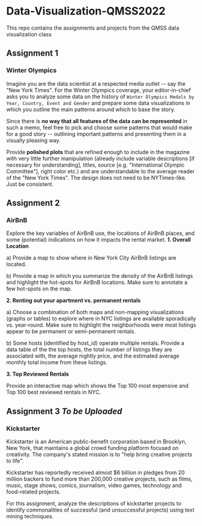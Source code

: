 # Data-Visualization-QMSS2022
This repo contains the assignments and projects from the QMSS data visualization class 


## **Assignment 1**
### Winter Olympics

Imagine you are the data scientist at a respected media outlet -- say the "New York Times". For the Winter Olympics coverage, your editor-in-chief asks you to analyze some data on the history of `Winter Olympics Medals by Year, Country, Event and Gender` and prepare some data visualizations in which you outline the main patterns around which to base the story.

Since there is **no way that all features of the data can be represented** in such a memo, feel free to pick and choose some patterns that would make for a good story -- outlining important patterns and presenting them in a visually pleasing way. 

Provide **polished plots** that are refined enough to include in the magazine with very little further manipulation (already include variable descriptions [if necessary for understanding], titles, source [e.g. "International Olympic Committee"], right color etc.) and are understandable to the average reader of the "New York Times". The design does not need to be NYTimes-like. Just be consistent.


## **Assignment 2**
### AirBnB

Explore the key variables of AirBnB use, the locations of AirBnB places, and some (potential) indications on how it impacts the rental market.
**1. Overall Location**

a) Provide a map to show where in New York City AirBnB listings are located.

b) Provide a map in which you summarize the density of the AirBnB listings and highlight the hot-spots for AirBnB locations. Make sure to annotate a few hot-spots on the map.

**2. Renting out your apartment vs. permanent rentals**

a) Choose a combination of both maps and non-mapping visualizations (graphs or tables) to explore where in NYC listings are available sporadically vs. year-round. Make sure to highlight the neighborhoods were most listings appear to be permanent or semi-permanent rentals.

b) Some hosts (identified by host_id) operate multiple rentals. Provide a data table of the the top hosts, the total number of listings they are associated with, the average nightly price, and the estimated average monthly total income from these listings.

**3. Top Reviewed Rentals**

Provide an interactive map which shows the Top 100 most expensive and Top 100 best reviewed rentals in NYC.

## **Assignment 3** *To be Uploaded*
### Kickstarter

Kickstarter is an American public-benefit corporation based in Brooklyn, New York, that maintains a global crowd funding platform focused on creativity.  The company's stated mission is to "help bring creative projects to life". 

Kickstarter has reportedly received almost $6 billion in pledges from 20 million backers to fund more than 200,000 creative projects, such as films, music, stage shows, comics, journalism, video games, technology and food-related projects.

For this assignment, analyze the descriptions of kickstarter projects to identify commonalities of successful (and unsuccessful projects) using text mining techniques. 
